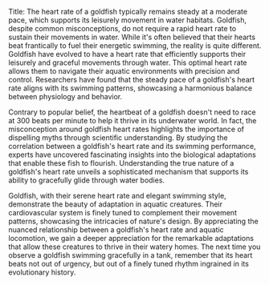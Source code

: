 Title: The heart rate of a goldfish typically remains steady at a moderate pace, which supports its leisurely movement in water habitats.
Goldfish, despite common misconceptions, do not require a rapid heart rate to sustain their movements in water. While it's often believed that their hearts beat frantically to fuel their energetic swimming, the reality is quite different. Goldfish have evolved to have a heart rate that efficiently supports their leisurely and graceful movements through water. This optimal heart rate allows them to navigate their aquatic environments with precision and control. Researchers have found that the steady pace of a goldfish's heart rate aligns with its swimming patterns, showcasing a harmonious balance between physiology and behavior.

Contrary to popular belief, the heartbeat of a goldfish doesn't need to race at 300 beats per minute to help it thrive in its underwater world. In fact, the misconception around goldfish heart rates highlights the importance of dispelling myths through scientific understanding. By studying the correlation between a goldfish's heart rate and its swimming performance, experts have uncovered fascinating insights into the biological adaptations that enable these fish to flourish. Understanding the true nature of a goldfish's heart rate unveils a sophisticated mechanism that supports its ability to gracefully glide through water bodies.

Goldfish, with their serene heart rate and elegant swimming style, demonstrate the beauty of adaptation in aquatic creatures. Their cardiovascular system is finely tuned to complement their movement patterns, showcasing the intricacies of nature's design. By appreciating the nuanced relationship between a goldfish's heart rate and aquatic locomotion, we gain a deeper appreciation for the remarkable adaptations that allow these creatures to thrive in their watery homes. The next time you observe a goldfish swimming gracefully in a tank, remember that its heart beats not out of urgency, but out of a finely tuned rhythm ingrained in its evolutionary history.